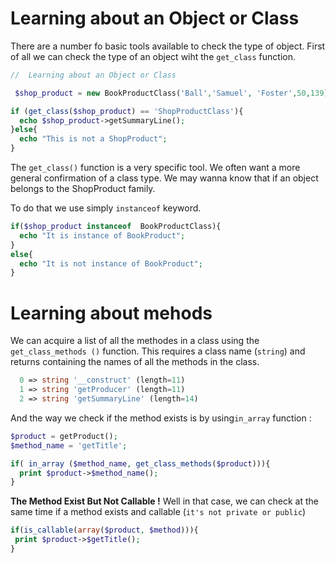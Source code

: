 # Learning about an Object or Class

There are a number fo basic tools available to check the type of object. First of all
 we can check the type of an object wiht the `get_class` function.
 
```php
//  Learning about an Object or Class

 $shop_product = new BookProductClass('Ball','Samuel', 'Foster',50,139);

if (get_class($shop_product) == 'ShopProductClass'){
  echo $shop_product->getSummaryLine();
}else{
  echo "This is not a ShopProduct";
}
```

The `get_class()` function is a very specific tool. We often want a more general
 confirmation of a class type. We may wanna know that if an object belongs to the
  ShopProduct family.
  
  To do that we use simply  `instanceof` keyword.
  
```php
if($shop_product instanceof  BookProductClass){
  echo "It is instance of BookProduct";
}
else{
  echo "It is not instance of BookProduct";
}
```

# Learning about mehods

We can acquire a list of all the methodes in a class using the `get_class_methods
()` function. This requires a class name (`string`) and returns containing the names of
 all the methods in the class.
 
```php
  0 => string '__construct' (length=11)
  1 => string 'getProducer' (length=11)
  2 => string 'getSummaryLine' (length=14)
```

And the way we check if the method exists is by using`in_array` function :

```php
$product = getProduct();
$method_name = 'getTitle';

if( in_array ($method_name, get_class_methods($product))){
  print $product->$method_name();
}
```

**The Method Exist But Not Callable !**
Well in that case, we can check at the same time if a method exists and callable (`it's
 not private or public`) 
 
 ```php
if(is_callable(array($product, $method))){
  print $product->$getTitle();
}
 ```
 
